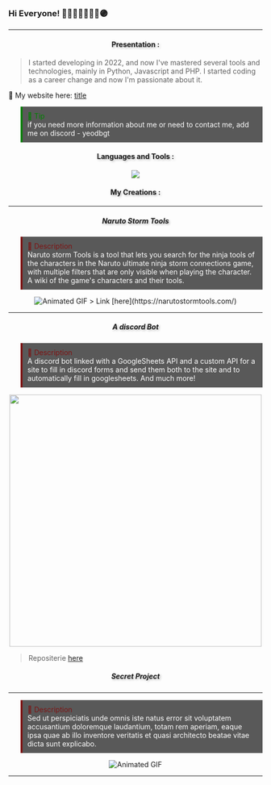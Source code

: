 ### Hi Everyone! 🤞🫸🔴🔵🫷🤌🫴🟣

---

<h4 align="center" style="; text-shadow: 2px 2px 4px rgba(0,0,0,0.3);">Presentation :</h4>

> I started developing in 2022, and now I've mastered several tools and technologies, mainly in Python, Javascript and PHP. I started coding as a career change and now I'm passionate about it.

🔗 My website here: [title](https://www.example.com)

<blockquote style="background-color:  #595959; padding: 10px; border-left: 4px solid  green;">
  <span style="color:green">🐧 Tip</span><br>
  <span style="color:white">if you need more information about me or need to contact me, add me on discord - yeodbgt</span>
</blockquote>

<h4 align="center" style="; text-shadow: 2px 2px 4px rgba(0,0,0,0.3);">Languages and Tools :</h4>

<p align="center">
  <a href="https://skillicons.dev">
    <img src="https://skillicons.dev/icons?i=git,apple,blender,bootstrap,html,css,discord,discordjs,django,docker,flask,github,js,linux,md,mongodb,mysql,sqlite,nodejs,opencv,ps,php,py,sass,sklearn,tailwind,vscode,react,angular,wordpress" />
  </a>
</p>

<h4 align="center" style="; text-shadow: 2px 2px 4px rgba(0,0,0,0.3);">My Creations :</h4>

---

<h5 align="center" style="; text-shadow: 2px 2px 4px rgba(0,0,0,0.3);">Naruto Storm Tools</h5>

<blockquote style="background-color: #595959; padding: 10px; border-left: 4px solid  #7e1313;">
  <span style="color: #7e1313">🐧 Description</span><br>
  <span style="color:white">Naruto storm Tools is a tool that lets you search for the ninja tools of the characters in the Naruto ultimate ninja storm connections game, with multiple filters that are only visible when playing the character. A wiki of the game's characters and their tools.</span>
</blockquote>
<div align="center" style="; width: 100%;">
  <img src="https://media4.giphy.com/media/v1.Y2lkPTc5MGI3NjExcXY0OWl0emlrcjV2aWMxbmVzYjNlMzEzNnE4eWtrcG04ZXl2aHA1ZiZlcD12MV9pbnRlcm5hbF9naWZfYnlfaWQmY3Q9Zw/EIEWfmguJBQpBaruSo/giphy.gif" alt="Animated GIF" style="max-width: 100%; height: auto; display: inline-block;">
  > Link [here](https://narutostormtools.com/)
</div>

---

<h5 align="center" style="; text-shadow: 2px 2px 4px rgba(0,0,0,0.3);">A discord Bot</h5>

<blockquote style="background-color: #595959; padding: 10px; border-left: 4px solid  #7e1313;">
  <span style="color: #7e1313">🐧 Description</span><br>
  <span style="color:white">A discord bot linked with a GoogleSheets API and a custom API for a site to fill in discord forms and send them both to the site and to automatically fill in googlesheets. And much more!</span>
</blockquote>
<div align="center" style=";">
<img width="500px"src="https://i.postimg.cc/0yjvt70D/Botdiscord.png">
</div>

> Repositerie [here](https://github.com/AxelKirac/DiscordBot)

<h5 align="center" style="; text-shadow: 2px 2px 4px rgba(0,0,0,0.3);">Secret Project</h5>

---

<blockquote style="background-color: #595959; padding: 10px; border-left: 4px solid  #7e1313;">
  <span style="color: #7e1313">🐧 Description</span><br>
  <span style="color:white">Sed ut perspiciatis unde omnis iste natus error sit voluptatem accusantium doloremque laudantium, totam rem aperiam, eaque ipsa quae ab illo inventore veritatis et quasi architecto beatae vitae dicta sunt explicabo.</span>
</blockquote>
<div align="center" style="; width: 100%;">
  <img src="https://media3.giphy.com/media/v1.Y2lkPTc5MGI3NjExbGVxYmg3dWpkbTVpZDdnNWY1bjM4dDM1ZDlucnl0OWdhY3FpNmVqNSZlcD12MV9pbnRlcm5hbF9naWZfYnlfaWQmY3Q9Zw/xdH0MjQ83lGFVv7gjR/giphy.webp" alt="Animated GIF" style="max-width: 100%; height: auto; display: inline-block;">
</div>

---

